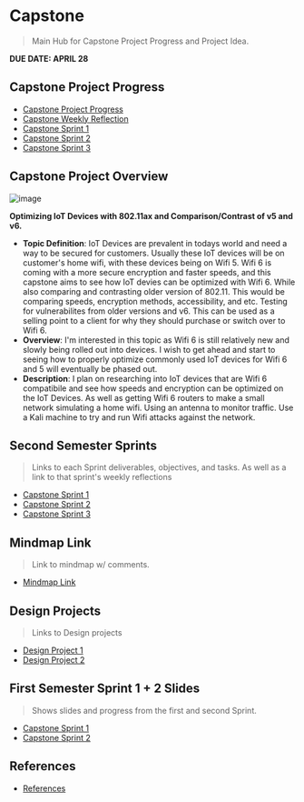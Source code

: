 # Capstone
> Main Hub for Capstone Project Progress and Project Idea.

**DUE DATE: APRIL 28**
## Capstone Project Progress
* [Capstone Project Progress](https://github.com/users/seabar24/projects/3)
* [Capstone Weekly Reflection](https://github.com/seabar24/Capstone/wiki/Weekly-Reflection)
* [Capstone Sprint 1](https://github.com/seabar24/Capstone/blob/Home/Capstone2Sprint1.md)
* [Capstone Sprint 2](https://github.com/seabar24/Capstone/blob/Home/Capstone2Sprint2.md)
* [Capstone Sprint 3](https://github.com/seabar24/Capstone/blob/Home/Capstone2Sprint3.md)

## Capstone Project Overview

![image](https://github.com/seabar24/Capstone/assets/71162295/7ea567d6-ab4b-46d9-bbde-75de2f039196)

**Optimizing IoT Devices with 802.11ax and Comparison/Contrast of v5 and v6.**
  * **Topic Definition**: IoT Devices are prevalent in todays world and need a way to be secured for customers. Usually these IoT devices will be on customer's home wifi, with these devices being on Wifi 5. Wifi 6 is coming with a more secure encryption and faster speeds, and this capstone aims to see how IoT devies can be optimized with Wifi 6. While also comparing and contrasting older version of 802.11. This would be comparing speeds, encryption methods, accessibility, and etc. Testing for vulnerabilites from older versions and v6. This can be used as a selling point to a client for why they should purchase or switch over to Wifi 6.
  * **Overview**: I'm interested in this topic as Wifi 6 is still relatively new and slowly being rolled out into devices. I wish to get ahead and start to seeing how to properly optimize commonly used IoT devices for Wifi 6 and 5 will eventually be phased out. 
  * **Description**: I plan on researching into IoT devices that are Wifi 6 compatibile and see how speeds and encryption can be optimized on the IoT Devices. As well as getting Wifi 6 routers to make a small network simulating a home wifi. Using an antenna to monitor traffic. Use a Kali machine to try and run Wifi attacks against the network. 

## Second Semester Sprints
> Links to each Sprint deliverables, objectives, and tasks. As well as a link to that sprint's weekly reflections
* [Capstone Sprint 1](https://github.com/seabar24/Capstone/blob/Home/Capstone2Sprint1.md)
* [Capstone Sprint 2](https://github.com/seabar24/Capstone/blob/Home/Capstone2Sprint2.md)
* [Capstone Sprint 3](https://github.com/seabar24/Capstone/blob/Home/Capstone2Sprint3.md)

## Mindmap Link
> Link to mindmap w/ comments.
* [Mindmap Link](https://drive.google.com/file/d/1R8EBa6PI2j-Inq2aMGillYrc-WuBF6wt/view?usp=sharing)

## Design Projects
> Links to Design projects
* [Design Project 1](https://github.com/seabar24/Capstone/blob/Home/DesignProject1.md)
* [Design Project 2](https://github.com/seabar24/Capstone/blob/Home/DesignProject2.md)

## First Semester Sprint 1 + 2 Slides
> Shows slides and progress from the first and second Sprint.
* [Capstone Sprint 1](https://github.com/seabar24/Capstone/blob/Home/Capstone%20Sprint%201.pdf)
* [Capstone Sprint 2](https://github.com/seabar24/Capstone/blob/Home/Capstone%20Design%20Project%202.pdf)

## References
* [References](https://github.com/seabar24/Capstone/wiki#references)
